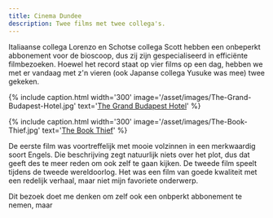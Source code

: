 ```yaml
---
title: Cinema Dundee
description: Twee films met twee collega's.
---
```

[1]: http://www.imdb.com/title/tt2278388/
[2]: http://www.imdb.com/title/tt0816442/

Italiaanse collega Lorenzo en Schotse collega Scott hebben een onbeperkt abbonement voor de bioscoop, dus zij zijn gespecialiseerd in efficiënte filmbezoeken. Hoewel het record staat op vier films op een dag, hebben we met er vandaag met z'n vieren (ook Japanse collega Yusuke was mee) twee gekeken.

<a name="more"></a>

{% include caption.html
    width='300'
    image='/asset/images/The-Grand-Budapest-Hotel.jpg' 
    text='[The Grand Budapest Hotel][1]'
%}

{% include caption.html
    width='300'
    image='/asset/images/The-Book-Thief.jpg' 
    text='[The Book Thief][2]'
%}

De eerste film was voortreffelijk met mooie volzinnen in een merkwaardig soort Engels. Die beschrijving zegt natuurlijk niets over het plot, dus dat geeft des te meer reden om ook zelf te gaan kijken. De tweede film speelt tijdens de tweede wereldoorlog. Het was een film van goede kwaliteit met een redelijk verhaal, maar niet mijn favoriete onderwerp.

Dit bezoek doet me denken om zelf ook een onbperkt abbonement te nemen, maar